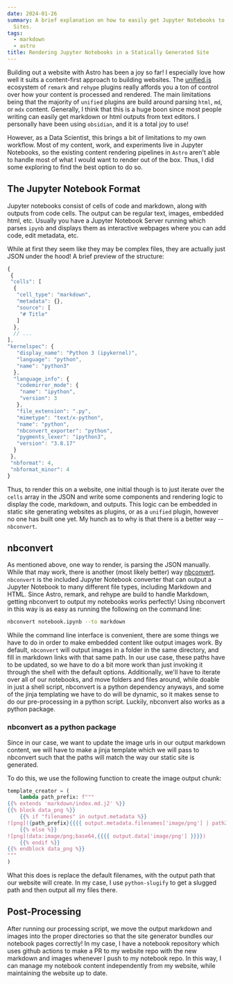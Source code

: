 ```yaml
---
date: 2024-01-26
summary: A brief explanation on how to easily get Jupyter Notebooks to render in Static
  Sites.
tags:
  - markdown
  - astro
title: Rendering Jupyter Notebooks in a Statically Generated Site
---
```


Building out a website with Astro has been a joy so far! I especially love how well it suits a content-first approach to building websites. The [unified.js](https://unifiedjs.com/) ecosystem of `remark` and `rehype` plugins really affords you a ton of control over how your content is processed and rendered. The main limitations being that the majority of `unified` plugins are build around parsing `html`, `md`, or `mdx` content. Generally, I think that this is a huge boon since most people writing can easily get markdown or html outputs from text editors. I personally have been using `obsidian`, and it is a total joy to use!

However, as a Data Scientist, this brings a bit of limitations to my own workflow. Most of my content, work, and experiments live in Jupyter Notebooks, so the existing content rendering pipelines in `Astro` aren't able to handle most of what I would want to render out of the box. Thus, I did some exploring to find the best option to do so.

## The Jupyter Notebook Format

Jupyter notebooks consist of cells of code and markdown, along with outputs from code cells. The output can be regular text, images, embedded html, etc. Usually you have a Jupyter Notebook Server running which parses `ipynb` and displays them as interactive webpages where you can add code, edit metadata, etc.

While at first they seem like they may be complex files, they are actually just JSON under the hood!
A brief preview of the structure:

```js
{
 {
 "cells": [
  {
   "cell_type": "markdown",
   "metadata": {},
   "source": [
    "# Title"
   ]
  },
  // ...
],
"kernelspec": {
   "display_name": "Python 3 (ipykernel)",
   "language": "python",
   "name": "python3"
  },
  "language_info": {
   "codemirror_mode": {
    "name": "ipython",
    "version": 3
   },
   "file_extension": ".py",
   "mimetype": "text/x-python",
   "name": "python",
   "nbconvert_exporter": "python",
   "pygments_lexer": "ipython3",
   "version": "3.8.17"
  }
 },
 "nbformat": 4,
 "nbformat_minor": 4
}
```

Thus, to render this on a website, one initial though is to just iterate over the `cells` array in the JSON and write some components and rendering logic to display the code, markdown, and outputs. This logic can be embedded in static site generating websites as plugins, or as a `unified` plugin, however no one has built one yet. My hunch as to why is that there is a better way -- `nbconvert`.

## nbconvert

As mentioned above, one way to render, is parsing the JSON manually. While that may work, there is another (most likely better) way [nbconvert](https://nbconvert.readthedocs.io/en/latest/). `nbconvert` is the included Jupyter Notebook converter that can output a Jupyter Notebook to many different file types, including Markdown and HTML. Since Astro, remark, and rehype are build to handle Markdown, getting nbconvert to output my notebooks works perfectly! Using nbconvert in this way is as easy as running the following on the command line:

```sh
nbconvert notebook.ipynb --to markdown
```

While the command line interface is convenient, there are some things we have to do in order to make embedded content like output images work. By default, `nbconvert` will output images in a folder in the same directory, and fill in markdown links with that same path. In our use case, these paths have to be updated, so we have to do a bit more work than just invoking it through the shell with the default options. Additionally, we'll have to iterate over all of our notebooks, and move folders and files around, while doable in just a shell script, nbconvert is a python dependency anyways, and some of the jinja templating we have to do will be dynamic, so it makes sense to do our pre-processing in a python script. Luckily, nbconvert also works as a python package.

### nbconvert as a python package

Since in our case, we want to update the image urls in our output markdown content, we will have to make a jinja template which we will pass to nbconvert such that the paths will match the way our static site is generated.

To do this, we use the following function to create the image output chunk:

```python
template_creator = (
    lambda path_prefix: f"""
{{% extends 'markdown/index.md.j2' %}}
{{% block data_png %}}
    {{% if "filenames" in output.metadata %}}
![png]({path_prefix}{{{{ output.metadata.filenames['image/png'] | path2url }}}})
    {{% else %}}
![png](data:image/png;base64,{{{{ output.data['image/png'] }}}})
    {{% endif %}}
{{% endblock data_png %}}
"""
)
```

What this does is replace the default filenames, with the output path that our website will create. In my case, I use `python-slugify` to get a slugged path and then output all my files there.

## Post-Processing

After running our processing script, we move the output markdown and images into the proper directories so that the site generator bundles our notebook pages correctly! In my case, I have a notebook repository which uses github actions to make a PR to my website repo with the new markdown and images whenever I push to my notebook repo. In this way, I can manage my notebook content independently from my website, while maintaining the website up to date.
